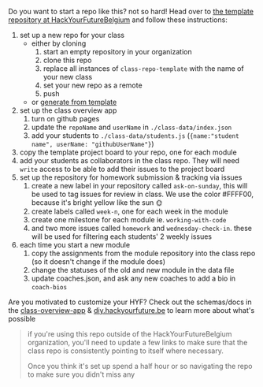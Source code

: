 Do you want to start a repo like this? not so hard! Head over to [the template repository at HackYourFutureBelgium](https://github.com/HackYourFutureBelgium/class-repo-template/) and follow these instructions:

1. set up a new repo for your class
    * either by cloning
        1. start an empty repository in your organization
        1. clone this repo
        1. replace all instances of `class-repo-template` with the name of your new class
        1. set your new repo as a remote
        1. push
    * or [generate from template](https://help.github.com/en/github/creating-cloning-and-archiving-repositories/creating-a-repository-from-a-template)
1. set up the class overview app
    1. turn on github pages
    1. update the `repoName` and `userName` in `./class-data/index.json`
    1. add your students to `./class-data/students.js` (`{name:"student name", userName: "githubUserName"}`)
1. copy the template project board to your repo, one for each module
1. add your students as collaborators in the class repo.  They will need `write` access to be able to add their issues to the project board
1. set up the repository for homework submission & tracking via issues
    1. create a new label in your repository called `ask-on-sunday`, this will be used to tag issues for review in class. We use the color #FFFF00, because it's bright yellow like the sun 🌞
    1. create labels called `week-n`, one for each week in the module
    1. create one milestone for each module ie. `working-with-code`
    1. and two more issues called `homework` and `wednesday-check-in`. these will be used for filtering each students' 2 weekly issues
1. each time you start a new module
    1. copy the assignments from the module repository into the class repo (so it doesn't change if the module does)
    1. change the statuses of the old and new module in the data file
    1. update coaches.json, and ask any new coaches to add a bio in `coach-bios`

Are you motivated to customize your HYF?  Check out the schemas/docs in the [class-overview-app](https://github.com/HackYourFutureBelgium/class-overview-app) & [diy.hackyourfuture.be](https://diy.hackyourfuture.be) to learn more about what's possible

> if you're using this repo outside of the HackYourFutureBelgium organization, you'll need to update a few links to make sure that the class repo is consistently pointing to itself where necessary.
>
> Once you think it's set up spend a half hour or so navigating the repo to make sure you didn't miss any
